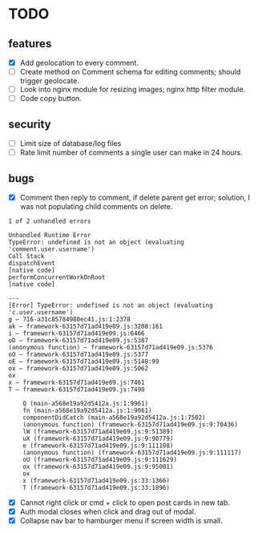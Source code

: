 # TODO

## features

- [x] Add geolocation to every comment.
- [ ] Create method on Comment schema for editing comments; should trigger geolocate.
- [ ] Look into nginx module for resizing images; nginx http filter module.
- [ ] Code copy button.

## security

- [ ] Limit size of database/log files
- [ ] Rate limit number of comments a single user can make in 24 hours.

## bugs

- [x] Comment then reply to comment, if delete parent get error; solution, I was not populating child comments on delete.
```
1 of 2 unhandled errors

Unhandled Runtime Error
TypeError: undefined is not an object (evaluating 'comment.user.username')
Call Stack
dispatchEvent
[native code]
performConcurrentWorkOnRoot
[native code]

---
[Error] TypeError: undefined is not an object (evaluating 'c.user.username')
g — 716-a31c85784980ec41.js:1:2378
ak — framework-63157d71ad419e09.js:3208:161
i — framework-63157d71ad419e09.js:6466
oD — framework-63157d71ad419e09.js:5387
(anonymous function) — framework-63157d71ad419e09.js:5376
oO — framework-63157d71ad419e09.js:5377
oE — framework-63157d71ad419e09.js:5148:99
ox — framework-63157d71ad419e09.js:5062
ox
x — framework-63157d71ad419e09.js:7461
T — framework-63157d71ad419e09.js:7498

	Q (main-a568e19a92d5412a.js:1:9961)
	fn (main-a568e19a92d5412a.js:1:9061)
	componentDidCatch (main-a568e19a92d5412a.js:1:7502)
	(anonymous function) (framework-63157d71ad419e09.js:9:70436)
	lW (framework-63157d71ad419e09.js:9:51389)
	uX (framework-63157d71ad419e09.js:9:90779)
	e (framework-63157d71ad419e09.js:9:111108)
	(anonymous function) (framework-63157d71ad419e09.js:9:111117)
	oU (framework-63157d71ad419e09.js:9:111629)
	ox (framework-63157d71ad419e09.js:9:95001)
	ox
	x (framework-63157d71ad419e09.js:33:1366)
	T (framework-63157d71ad419e09.js:33:1896)
```
- [x] Cannot right click or cmd + click to open post cards in new tab.
- [x] Auth modal closes when click and drag out of modal.
- [x] Collapse nav bar to hamburger menu if screen width is small.